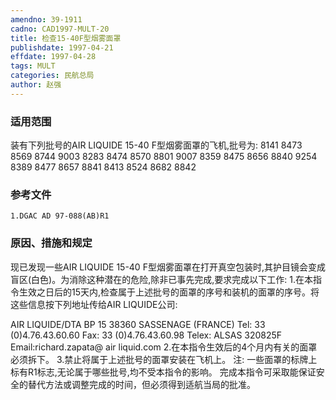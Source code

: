 ```yaml
---
amendno: 39-1911
cadno: CAD1997-MULT-20
title: 检查15-40F型烟雾面罩
publishdate: 1997-04-21
effdate: 1997-04-28
tags: MULT
categories: 民航总局
author: 赵强
---
```


### 适用范围 
装有下列批号的AIR LIQUIDE 15-40 F型烟雾面罩的飞机,批号为:
8141  8473  8569  8744  9003
8283  8474  8570  8801  9007
8359  8475  8656  8840  9254
8389  8477   8657  8841
8413  8524  8682  8842

### 参考文件
    1.DGAC AD 97-088(AB)R1

### 原因、措施和规定 
现已发现一些AIR LIQUIDE 15-40 F型烟雾面罩在打开真空包装时,其护目镜会变成盲区(白色)。为消除这种潜在的危险,除非已事先完成,要求完成以下工作: 
    1.在本指令生效之日后的15天内,检查属于上述批号的面罩的序号和装机的面罩的序号。将这些信息按下列地址传给AIR LIQUIDE公司:
         
AIR LIQUIDE/DTA BP 15 
                38360 SASSENAGE (FRANCE) Tel: 33 (0)4.76.43.60.60 Fax: 33 (0)4.76.43.60.98            Telex: ALSAS 320825F            Email:richard.zapata@ air liquid.com 
    2.在本指令生效后的4个月内有关的面罩必须拆下。 
    3.禁止将属于上述批号的面罩安装在飞机上。 注: 一些面罩的标牌上标有R1标志,无论属于哪些批号,均不受本指令的影响。 
    完成本指令可采取能保证安全的替代方法或调整完成的时间，但必须得到适航当局的批准。

